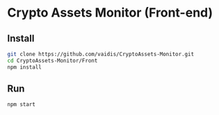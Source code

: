 # Crypto Assets Monitor (Front-end)

## Install

```bash
git clone https://github.com/vaidis/CryptoAssets-Monitor.git
cd CryptoAssets-Monitor/Front
npm install
```

## Run

```bash
npm start
```
